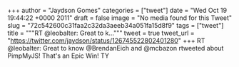 
+++
author = "Jaydson Gomes"
categories = ["tweet"]
date = "Wed Oct 19 19:44:22 +0000 2011"
draft = false
image = "No media found for this Tweet"
slug = "72c542600c31faa2c32da3aeeb34a051fa15d8f9"
tags = ["tweet"]
title = """RT @leobalter: Great to k..."""
tweet = true
tweet_url = "https://twitter.com/jaydson/status/126745522802401280"
+++
RT @leobalter: Great to know @BrendanEich and @mcbazon rtweeted about PimpMyJS! That's an Epic Win! TY
